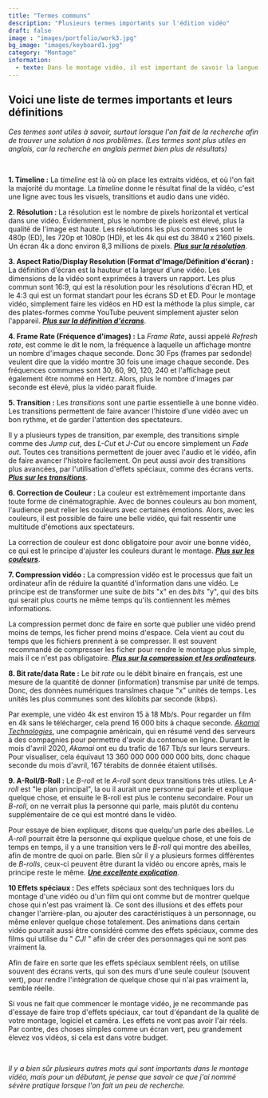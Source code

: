 ```yaml
---
title: "Termes communs"
description: "Plusieurs termes importants sur l'édition vidéo"
draft: false
image : "images/portfolio/work3.jpg"
bg_image: "images/keyboard1.jpg"
category: "Montage"
information:
  - texte: Dans le montage vidéo, il est important de savoir la langue et les termes populaires lorsque l'on fait de la recherche. Voici donc une courte liste de mots que je pense importants à savoir pour un débutant dans le montage vidéo.
---
```


## Voici une liste de termes importants et leurs définitions

*Ces termes sont utiles à savoir, surtout lorsque l'on fait de la recherche afin de trouver une solution à nos problèmes. (Les termes sont plus utiles en anglais, car la recherche en anglais permet bien plus de résultats)*

<br>

**1. Timeline :**
La *timeline* est là où on place les extraits vidéos, et où l'on fait la majorité du montage. La *timeline* donne le résultat final de la vidéo, c'est une ligne avec tous les visuels, transitions et audio dans une vidéo.

**2. Résolution :**
La résolution est le nombre de pixels horizontal et vertical dans une vidéo. Évidemment, plus le nombre de pixels est élevé, plus la qualité de l'image est haute. Les résolutions les plus communes sont le 480p (ED), les 720p et 1080p (HD), et les 4k qui est du 3840 x 2160 pixels. Un écran 4k a donc environ 8,3 millions  de pixels. [***Plus sur la résolution***](https://www.samsung.com/levant/tvs/tv-buying-guide/what-is-4k-tv/).

**3. Aspect Ratio/Display Resolution (Format d'Image/Définition d'écran) :** 
La définition d'écran est la hauteur et la largeur d'une vidéo. Les dimensions de la vidéo sont exprimées à travers un rapport. Les plus commun sont 16:9, qui est la résolution pour les résolutions d'écran HD, et le 4:3 qui est un format standart pour les écrans SD et ED. Pour le montage vidéo, simplement faire les vidéos en HD est la méthode la plus simple, car des plates-formes comme YouTube peuvent simplement ajuster selon l'appareil. [***Plus sur la définition d'écrans***](https://questtel.com/wiki/video-resolutions-sd-ed-hd).

**4. Frame Rate (Fréquence d'images) :** 
La *Frame Rate*, aussi appelé *Refresh rate*, est comme le dit le nom, la fréquence à laquelle un affichage montre un nombre d'images chaque seconde. Donc 30 Fps (frames par sedonde) veulent dire que la vidéo montre 30 fois une image chaque seconde. Des fréquences communes sont 30, 60, 90, 120, 240 et l'affichage peut également être nommé en Hertz. Alors, plus le nombre d'images par seconde est élevé, plus la vidéo parait fluide.

**5. Transition :** 
Les *transitions* sont une partie essentielle à une bonne vidéo. Les transitions permettent de faire avancer l'histoire d'une vidéo avec un bon rythme, et de garder l'attention des spectateurs.

Il y a plusieurs types de transition, par exemple, des transitions simple comme des *Jump cut*, des *L-Cut* et *J-Cut* ou encore simplement un *Fade out*. Toutes ces transitions permettent de jouer avec l'audio et le vidéo, afin de faire avancer l'histoire facilement. On peut aussi avoir des transitions plus avancées, par l'utilisation d'effets spéciaux, comme des écrans verts. [***Plus sur les transitions***](/editing-intro/project/guide-transition/).

**6. Correction de Couleur :** 
La couleur est extrêmement importante dans toute forme de cinématographie. Avec de bonnes couleurs au bon moment, l'audience peut relier les couleurs avec certaines émotions. Alors, avec les couleurs, il est possible de faire une belle vidéo, qui fait ressentir une multitude d'émotions aux spectateurs. 

La correction de couleur est donc obligatoire pour avoir une bonne vidéo, ce qui est le principe d'ajuster les couleurs durant le montage. [***Plus sur les couleurs***](/editing-intro/project/guide-audio/).

**7. Compression vidéo :** 
La compression vidéo est le processus que fait un ordinateur afin de réduire la quantité d'information dans une vidéo. Le principe est de transformer une suite de *bits* "x" en des *bits* "y", qui des bits qui serait plus courts ne même temps qu'ils contiennent les mêmes informations. 

La compression permet donc de faire en sorte que publier une vidéo prend moins de temps, les ficher prend moins d'espace. Cela vient au cout du temps que les fichiers prennent à se compresser. Il est souvent recommandé de compresser les ficher pour rendre le montage plus simple, mais il ce n'est pas obligatoire. [***Plus sur la compression et les ordinateurs***](/editing-intro/project/guide-ordinateur/).

**8. Bit rate/data Rate :**
Le *bit rate* ou le débit binaire en français, est une mesure de la quantité de donner (information) transmise par unité de temps. Donc, des données numériques transîmes chaque "x" unités de temps. Les unités les plus communes sont des kilobits par seconde (kbps).

Par exemple, une vidéo 4k est environ 15 à 18 Mb/s. Pour regarder un film en 4k sans le télécharger, cela prend 16 000 bits à chaque seconde. [*Akamai Technologies*](https://www.akamai.com/), une compagnie américain, qui en résumé vend des serveurs à des compagnies pour permettre d'avoir du contenue en ligne. Durant le mois d'avril 2020, *Akamai* ont eu du trafic de 167 Tb/s sur leurs serveurs. Pour visualiser, cela équivaut 13 360 000 000 000 000 bits, donc chaque seconde du mois d'avril, 167 térabits de donnée étaient utilisés. 

**9. A-Roll/B-Roll :**
Le *B-roll* et le *A-roll* sont deux transitions très utiles. Le *A-roll* est "le plan principal", la ou il aurait une personne qui parle et explique quelque chose, et ensuite le B-roll est plus le contenu secondaire. Pour un *B-roll*, on ne verrait plus la personne qui parle, mais plutôt du contenu supplémentaire de ce qui est montré dans le vidéo.

Pour essaye de bien expliquer, disons que quelqu'un parle des abeilles. Le *A-roll* pourrait être la personne qui explique quelque chose, et une fois de temps en temps, il y a une transition vers le *B-roll* qui montre des abeilles, afin de montre de quoi on parle. Bien sûr il y a plusieurs formes différentes de *B-rolls*, ceux-ci peuvent être durant la vidéo ou encore après, mais le principe reste le même. [***Une excellente explication***](https://www.youtube.com/watch?v=vVdHxadCuNM).

**10 Effets spéciaux :**
Des effets spéciaux sont des techniques lors du montage d'une vidéo ou d'un film qui ont comme but de montrer quelque chose qui n'est pas vraiment là. Ce sont des illusions et des effets pour changer l'arrière-plan, ou ajouter des caractéristiques à un personnage, ou même enlever quelque chose totalement. Des animations dans certain vidéo pourrait aussi être considéré comme des effets spéciaux, comme des films qui utilise du " *CJI* " afin de créer des personnages qui ne sont pas vraiment la. 

Afin de faire en sorte que les effets spéciaux semblent réels, on utilise souvent des écrans verts, qui son des murs d'une seule couleur (souvent vert), pour rendre l'intégration de quelque chose qui n'ai pas vraiment la, semble réelle.

Si vous ne fait que commencer le montage vidéo, je ne recommande pas d'essaye de faire trop d'effets spéciaux, car tout d'épandant de la qualité de votre montage, logiciel et caméra. Les effets ne vont pas avoir l'air réels. Par contre, des choses simples comme un écran vert, peu grandement élevez vos vidéos, si cela est dans votre budget.

<br>

*Il y a bien sûr plusieurs autres mots qui sont importants dans le montage vidéo, mais pour un débutant, je pense que savoir ce que j'ai nommé sévère pratique lorsque l'on fait un peu de recherche.*